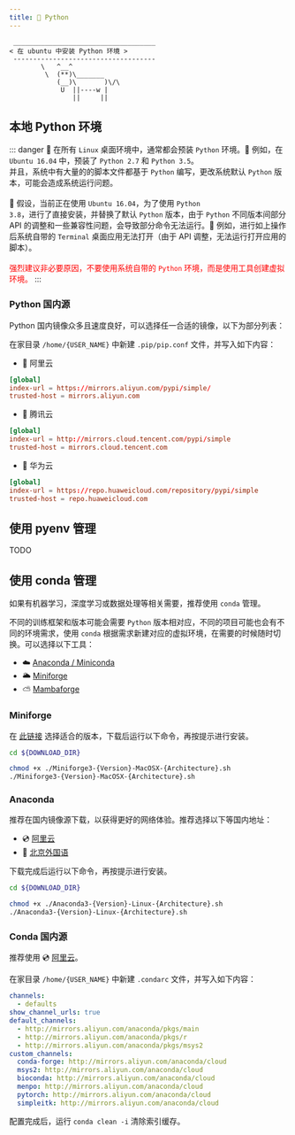 ```yaml
---
title: 🐍 Python
---
```


```:no-line-numbers
 ____________________________________
< 在 ubuntu 中安装 Python 环境 >
 ------------------------------------
        \   ^__^
         \  (**)\_______
            (__)\       )\/\
             U  ||----w |
                ||     ||
```

## 本地 Python 环境

::: danger 🚧
在所有 <code>Linux</code> 桌面环境中，通常都会预装 <code>Python</code> 环境。🌰 例如，在 <code>Ubuntu 16.04</code> 中，预装了 <code>Python 2.7</code> 和 <code>Python 3.5</code>。
<br>
并且，系统中有大量的的脚本文件都基于 <code>Python</code> 编写，更改系统默认 <code>Python</code> 版本，可能会造成系统运行问题。<br>
<br>
🌰 假设，当前正在使用 <code>Ubuntu 16.04</code>，为了使用 <code>Python 3.8</code>，进行了直接安装，并替换了默认 <code>Python</code> 版本，由于 <code>Python</code> 不同版本间部分 API 的调整和一些兼容性问题，会导致部分命令无法运行。🌰 例如，进行如上操作后系统自带的 <code>Terminal</code> 桌面应用无法打开（由于 API 调整，无法运行打开应用的脚本）。<br>
<br>
<span style="color: red">强烈建议非必要原因，不要使用系统自带的 <code>Python</code> 环境，而是使用工具创建虚拟环境。</span>
:::


### Python 国内源

Python 国内镜像众多且速度良好，可以选择任一合适的镜像，以下为部分列表：

在家目录 `/home/{USER_NAME}` 中新建 `.pip/pip.conf` 文件，并写入如下内容：

- 📀 阿里云

```conf
[global]
index-url = https://mirrors.aliyun.com/pypi/simple/
trusted-host = mirrors.aliyun.com
```

- 📀 腾讯云

```conf
[global]
index-url = http://mirrors.cloud.tencent.com/pypi/simple
trusted-host = mirrors.cloud.tencent.com
```

- 📀 华为云

```conf
[global]
index-url = https://repo.huaweicloud.com/repository/pypi/simple
trusted-host = repo.huaweicloud.com
```


## 使用 pyenv 管理

TODO

## 使用 conda 管理

如果有机器学习，深度学习或数据处理等相关需要，推荐使用 `conda` 管理。

不同的训练框架和版本可能会需要 `Python` 版本相对应，不同的项目可能也会有不同的环境需求，使用 `conda` 根据需求新建对应的虚拟环境，在需要的时候随时切换。可以选择以下工具：

- ☁️ [Anaconda / Miniconda](https://www.anaconda.com/)
- 🌥 [Miniforge](https://conda-forge.org/)
- ⛅️ [Mambaforge](https://github.com/conda-forge/miniforge#mambaforge)

### Miniforge

在 [此链接](https://github.com/conda-forge/miniforge#miniforge3) 选择适合的版本，下载后运行以下命令，再按提示进行安装。

```sh
cd ${DOWNLOAD_DIR}

chmod +x ./Miniforge3-{Version}-MacOSX-{Architecture}.sh
./Miniforge3-{Version}-MacOSX-{Architecture}.sh
```

### Anaconda

推荐在国内镜像源下载，以获得更好的网络体验。推荐选择以下等国内地址：

- 💿 [阿里云](https://developer.aliyun.com/mirror/anaconda)
- 📀 [北京外国语](https://mirrors.bfsu.edu.cn/help/anaconda/)

下载完成后运行以下命令，再按提示进行安装。

```sh
cd ${DOWNLOAD_DIR}

chmod +x ./Anaconda3-{Version}-Linux-{Architecture}.sh
./Anaconda3-{Version}-Linux-{Architecture}.sh
```


### Conda 国内源


推荐使用 💿 [阿里云](https://developer.aliyun.com/mirror/anaconda)。

在家目录 `/home/{USER_NAME}` 中新建 `.condarc` 文件，并写入如下内容：

```yaml
channels:
  - defaults
show_channel_urls: true
default_channels:
  - http://mirrors.aliyun.com/anaconda/pkgs/main
  - http://mirrors.aliyun.com/anaconda/pkgs/r
  - http://mirrors.aliyun.com/anaconda/pkgs/msys2
custom_channels:
  conda-forge: http://mirrors.aliyun.com/anaconda/cloud
  msys2: http://mirrors.aliyun.com/anaconda/cloud
  bioconda: http://mirrors.aliyun.com/anaconda/cloud
  menpo: http://mirrors.aliyun.com/anaconda/cloud
  pytorch: http://mirrors.aliyun.com/anaconda/cloud
  simpleitk: http://mirrors.aliyun.com/anaconda/cloud
```

配置完成后，运行 `conda clean -i` 清除索引缓存。